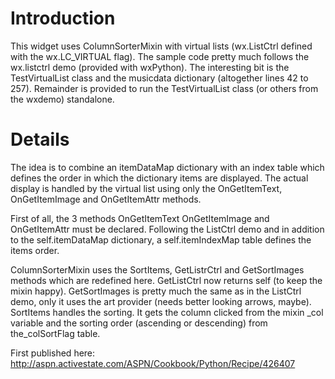 # Introduction #

This widget uses ColumnSorterMixin with virtual lists (wx.ListCtrl defined with the wx.LC\_VIRTUAL flag). The sample code pretty much follows the wx.listctrl demo (provided with wxPython). The interesting bit is the TestVirtualList class and the musicdata dictionary (altogether lines 42 to 257). Remainder is provided to run the TestVirtualList class (or others from the wxdemo) standalone.


# Details #

The idea is to combine an itemDataMap dictionary with an index table which defines the order in which the dictionary items are displayed. The actual display is handled by the virtual list using only the OnGetItemText, OnGetItemImage and OnGetItemAttr methods.

First of all, the 3 methods OnGetItemText OnGetItemImage and OnGetItemAttr must be declared. Following the ListCtrl demo and in addition to the self.itemDataMap dictionary, a self.itemIndexMap table defines the items order.

ColumnSorterMixin uses the SortItems, GetListrCtrl and GetSortImages methods which are redefined here.
GetListCtrl now returns self (to keep the mixin happy). GetSortImages is pretty much the same as in the ListCtrl demo, only it uses the art provider (needs better looking arrows, maybe). SortItems handles the sorting. It gets the column clicked from the mixin _col variable and the sorting order (ascending or descending) from the_colSortFlag table.

First published here: http://aspn.activestate.com/ASPN/Cookbook/Python/Recipe/426407